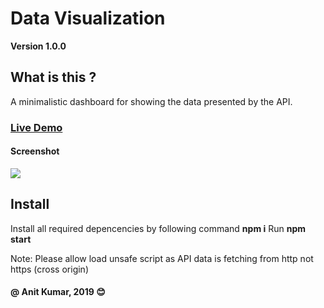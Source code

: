 # Data Visualization
**Version 1.0.0**

## What is this ?
A minimalistic dashboard for showing the data presented by the API.

### [Live Demo](https://data-visualization-anit.netlify.com/)
#### Screenshot 

![](Screenshot/Screenshot_2019-05-13%20Data%20Visualization%20By%20Anit%20Kumar.png)

## Install
Install all required depencencies by following command 
**npm i** 
Run 
**npm start** 

Note: Please allow load unsafe script as API data is fetching from http not https (cross origin)

#### @ Anit Kumar, 2019  :blush:
